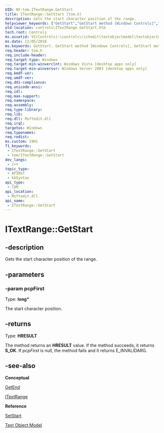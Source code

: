 ```yaml
---
UID: NF:tom.ITextRange.GetStart
title: ITextRange::GetStart (tom.h)
description: Gets the start character position of the range.
helpviewer_keywords: ["GetStart","GetStart method [Windows Controls]","GetStart method [Windows Controls]","ITextRange interface","ITextRange interface [Windows Controls]","GetStart method","ITextRange.GetStart","ITextRange::GetStart","_win32_ITextRange_GetStart","_win32_ITextRange_GetStart_cpp","controls.ITextRange_GetStart","controls._win32_ITextRange_GetStart","tom/ITextRange::GetStart"]
old-location: controls\ITextRange_GetStart.htm
tech.root: Controls
ms.assetid: VS|Controls|~\controls\richedit\textobjectmodel\textobjectmodelreference\textobjectmodelinterfaces\getstart.htm
ms.date: 12/05/2018
ms.keywords: GetStart, GetStart method [Windows Controls], GetStart method [Windows Controls],ITextRange interface, ITextRange interface [Windows Controls],GetStart method, ITextRange.GetStart, ITextRange::GetStart, _win32_ITextRange_GetStart, _win32_ITextRange_GetStart_cpp, controls.ITextRange_GetStart, controls._win32_ITextRange_GetStart, tom/ITextRange::GetStart
req.header: tom.h
req.include-header: 
req.target-type: Windows
req.target-min-winverclnt: Windows Vista [desktop apps only]
req.target-min-winversvr: Windows Server 2003 [desktop apps only]
req.kmdf-ver: 
req.umdf-ver: 
req.ddi-compliance: 
req.unicode-ansi: 
req.idl: 
req.max-support: 
req.namespace: 
req.assembly: 
req.type-library: 
req.lib: 
req.dll: Msftedit.dll
req.irql: 
targetos: Windows
req.typenames: 
req.redist: 
ms.custom: 19H1
f1_keywords:
 - ITextRange::GetStart
 - tom/ITextRange::GetStart
dev_langs:
 - c++
topic_type:
 - APIRef
 - kbSyntax
api_type:
 - COM
api_location:
 - Msftedit.dll
api_name:
 - ITextRange::GetStart
---
```


# ITextRange::GetStart


## -description

Gets the start character position of the range.

## -parameters

### -param pcpFirst

Type: <b>long*</b>

The start character position.

## -returns

Type: <b>HRESULT</b>

The method returns an <b>HRESULT</b> value. If the method succeeds, it returns <b>S_OK</b>. If <i>pcpFirst</i> is null, the method fails and it returns E_INVALIDARG.

## -see-also

<b>Conceptual</b>



<a href="/windows/desktop/api/tom/nf-tom-itextrange-getend">GetEnd</a>



<a href="/windows/desktop/api/tom/nn-tom-itextrange">ITextRange</a>



<b>Reference</b>



<a href="/windows/desktop/api/tom/nf-tom-itextrange-setstart">SetStart</a>



<a href="/windows/desktop/Controls/text-object-model">Text Object Model</a>

